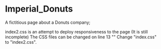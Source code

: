 # Imperial_Donuts
A fictitious page about a Donuts company;

index2.css is an attempt to deploy responsiveness to the page (It is still incomplete)
The CSS files can be changed on line 13 "<link rel="stylesheet" type="text/css" href="index.css">"
Change "index.css" to "index2.css".
